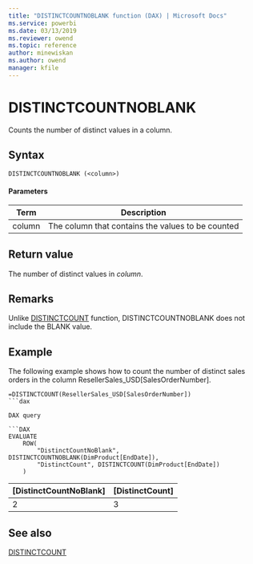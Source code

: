 ```yaml
---
title: "DISTINCTCOUNTNOBLANK function (DAX) | Microsoft Docs"
ms.service: powerbi 
ms.date: 03/13/2019
ms.reviewer: owend
ms.topic: reference
author: minewiskan
ms.author: owend
manager: kfile
---
```

# DISTINCTCOUNTNOBLANK

Counts the number of distinct values in a column.
  
## Syntax  
  
```dax
DISTINCTCOUNTNOBLANK (<column>)  
```
  
#### Parameters  

|Term  |Description|  
|---------|---------|
|column     | The column that contains the values to be counted |        

  
## Return value  
The number of distinct values in *column*.  
  
## Remarks  

Unlike [DISTINCTCOUNT](distinctcount-function-dax.md) function, DISTINCTCOUNTNOBLANK does not include the BLANK value. 
  
## Example  
The following example shows how to count the number of distinct sales orders in the column ResellerSales_USD[SalesOrderNumber].  
  
```dax
=DISTINCTCOUNT(ResellerSales_USD[SalesOrderNumber])  
```dax

DAX query

```DAX
EVALUATE
	ROW(
		"DistinctCountNoBlank", DISTINCTCOUNTNOBLANK(DimProduct[EndDate]),
		"DistinctCount", DISTINCTCOUNT(DimProduct[EndDate])
	)
```

|[DistinctCountNoBlank]  |[DistinctCount]  |
|---------|---------|
|2     |     3    |


  
## See also  
[DISTINCTCOUNT](distinctcount-function-dax.md)
  
